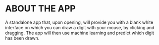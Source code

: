 # ABOUT THE APP
A standalone app that, upon opening, will provide you with a blank white interface on which you can draw a digit with your mouse, by clicking and dragging.
The app will then use machine learning and predict which digit has been drawn.
